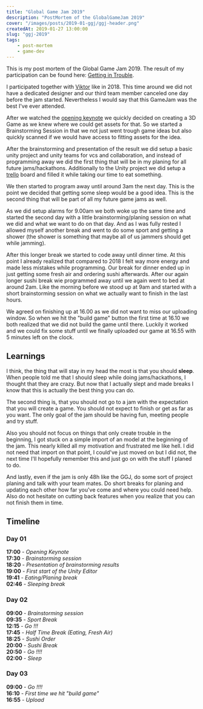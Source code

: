 ```yaml
---
title: "Global Game Jam 2019"
description: "PostMortem of the GlobalGameJam 2019"
cover: "/images/posts/2019-01-ggj/ggj-header.png"
createdAt: 2019-01-27 13:00:00
slug: "ggj-2019"
tags:
    - post-mortem
    - game-dev
---
```


This is my post mortem of the Global Game Jam 2019. The result of my participation can be found here: [Getting in Trouble](https://globalgamejam.org/2019/games/getting-trouble).

I participated together with [Viktor](https://www.scatteredwolf.com) like in 2018. This time around we did not have a dedicated designer and our third team member canceled one day before the jam started. Nevertheless I would say that this GameJam was the best I've ever attended.

After we watched the [opening keynote](https://www.youtube.com/watch?v=pUohwjq9RkA&t=1s) we quickly decided on creating a 3D Game as we knew where we could get assets for that. So we started a Brainstorming Session in that we not just went trough game ideas but also quickly scanned if we would have access to fitting assets for the idea.

After the brainstorming and presentation of the result we did setup a basic unity project and unity teams for vcs and collaboration, and instead of programming away we did the first thing that will be in my planing for all future jams/hackathons.
Additionally to the Unity project we did setup a [trello](https://www.trello.com) board and filled it while taking our time to eat something.

We then started to program away until around 3am the next day. This is the point we decided that getting some sleep would be a good idea. This is the second thing that will be part of all my future game jams as well.

As we did setup alarms for 9.00am we both woke up the same time and started the second day with a little brainstorming/planing session on what we did and what we want to do on that day. And as I was fully rested I allowed myself another break and went to do some sport and getting a shower (the shower is something that maybe all of us jammers should get while jamming).

After this longer break we started to code away until dinner time. At this point I already realized that compared to 2018 I felt way more energy and made less mistakes while programming.
Our break for dinner ended up in just getting some fresh air and ordering sushi afterwards. After our again longer sushi break wie programmed away until we again went to bed at around 2am. Like the morning before we stood up at 9am and started with a short brainstorming session on what we actually want to finish in the last hours.

We agreed on finishing up at 16.00 as we did not want to miss our uploading window. So when we hit the "build game" button the first time at 16.10 we both realized that we did not build the game until there. Luckily it worked and we could fix some stuff until we finally uploaded our game at 16.55 with 5 minutes left on the clock.

## Learnings

I think, the thing that will stay in my head the most is that you should __sleep__. When people told me that I should sleep while doing jams/hackathons, I thought that they are crazy. But now that I actually slept and made breaks I know that this is actually the best thing you can do.

The second thing is, that you should not go to a jam with the expectation that you will create a game.
You should not expect to finish or get as far as you want. The only goal of the jam should be having fun, meeting people and try stuff.

Also you should not focus on things that only create trouble in the beginning, I got stuck on a simple import of an model at the beginning of the jam. This nearly killed all my motivation and frustrated me like hell. I did not need that import on that point, I could've just moved on but I did not, the next time I'll hopefully remember this and just go on with the stuff I planed to do.

And lastly, even if the jam is only 48h like the GGJ, do some sort of project planing and talk with your team mates. Do short breaks for planing and updating each other how far you've come and where you could need help. Also do not hesitate on cutting back features when you realize that you can not finish them in time.

## Timeline

### Day 01

__17:00__ - *Opening Keynote*  
__17:30__ - *Brainstorming session*  
__18:20__ - *Presentation of brainstorming results*  
__19:00__ - *First start of the Unity Editor*  
__19:41__ - *Eating/Planing break*  
__02:46__ - *Sleeping break*  

### Day 02

__09:00__ - *Brainstorming session*  
__09:35__ - *Sport Break*  
__12:15__ - *Go !!!*  
__17:45__ - *Half Time Break (Eating, Fresh Air)*  
__18:25__ - *Sushi Order*  
__20:00__ - *Sushi Break*  
__20:50__ - *Go !!!!*  
__02:00__ - *Sleep*  

### Day 03

__09:00__ - *Go !!!!*  
__16:10__ - *First time we hit "build game"*  
__16:55__ - *Upload*  
